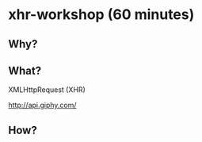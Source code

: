 # xhr-workshop (60 minutes)


## Why?


## What?

XMLHttpRequest (XHR)

http://api.giphy.com/



## How?
